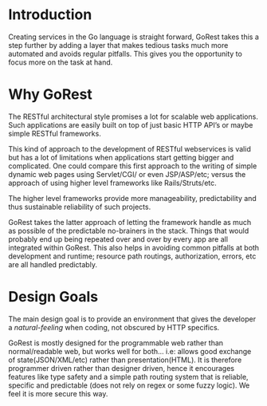 # Introduction #

Creating services in the Go language is straight forward, GoRest takes this a step further by adding a layer that makes tedious tasks much more automated and avoids regular pitfalls. This gives you the opportunity to focus more on the task at hand.

# Why GoRest #

The RESTful architectural style promises a lot for scalable web applications.
Such applications are easily built on top of just basic HTTP API’s or maybe simple RESTful frameworks.

This kind of approach to the development of RESTful webservices is valid but has a lot of limitations when applications start getting bigger and complicated.
One could compare this first approach to the writing of simple dynamic web pages using Servlet/CGI/ or even JSP/ASP/etc; versus the approach of using higher level frameworks like Rails/Struts/etc.

The higher level frameworks provide more manageability, predictability and thus sustainable reliability of such projects.

GoRest takes the latter approach of letting the framework handle as much as possible of the predictable no-brainers in the stack. Things that would probably end up being repeated over and over by every app are all integrated within GoRest. This also helps in avoiding common pitfalls at both development and runtime; resource path routings, authorization, errors, etc are all handled predictably.



# Design Goals #

The main design goal is to provide an environment that gives the developer a _natural-feeling_ when coding, not obscured by HTTP specifics.

GoRest is mostly designed for the programmable web rather than normal/readable web, but works well for both… i.e: allows good exchange of state(JSON/XML/etc) rather than presentation(HTML).
It is therefore programmer driven rather than designer driven, hence it encourages features like type safety and a simple path routing system that is reliable, specific and predictable  (does not rely on regex or some fuzzy logic). We feel it is more secure this way.